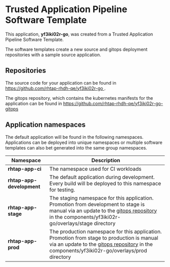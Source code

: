 # Trusted Application Pipeline Software Template

This application, **yf3iki02r-go**, was created from a Trusted Application Pipeline Software Template.

The software templates create a new source and gitops deployment repositories with a sample source application. 

## Repositories

The source code for your application can be found in [https://github.com/rhtap-rhdh-qe/yf3iki02r-go ](https://github.com/rhtap-rhdh-qe/yf3iki02r-go ).
 
The gitops repository, which contains the kubernetes manifests for the application can be found in 
[https://github.com/rhtap-rhdh-qe/yf3iki02r-go-gitops ](https://github.com/rhtap-rhdh-qe/yf3iki02r-go-gitops ) 

## Application namespaces 

The default application will be found in the following namespaces. Applications can be deployed into unique namespaces or multiple software templates can also bet generated into the same group namespaces.  

|  Namespace   |  Description   |  
| -------- | -------- |
| **rhtap-app-ci** | The namespace used for CI workloads |
| **rhtap-app-development** | The default application during development. Every build will be deployed to this namespace for testing. |
| **rhtap-app-stage** | The staging namespace for this application. Promotion from development to stage is manual via an update to the [gitops repository](https://github.com/rhtap-rhdh-qe/yf3iki02r-go-gitops ) in the components/yf3iki02r-go/overlays/stage directory |
| **rhtap-app-prod** | The production namespace for this application. Promotion from stage to production is manual via an update to the [gitops repository](https://github.com/rhtap-rhdh-qe/yf3iki02r-go-gitops ) in the components/yf3iki02r-go/overlays/prod directory |